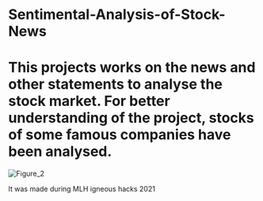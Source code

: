# Sentimental-Analysis-of-Stock-News

# This projects works on the news and other statements to analyse the stock market. For better understanding of the project, stocks of some famous companies have been analysed.

![Figure_2](https://user-images.githubusercontent.com/66557300/118351719-1dc53380-b57b-11eb-88b4-a9d66750fac5.png)

It was made during MLH igneous hacks 2021
